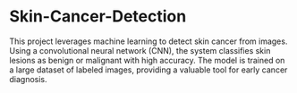 # Skin-Cancer-Detection
This project leverages machine learning to detect skin cancer from images. Using a convolutional neural network (CNN), the system classifies skin lesions as benign or malignant with high accuracy. The model is trained on a large dataset of labeled images, providing a valuable tool for early cancer diagnosis.
